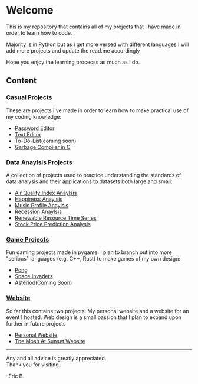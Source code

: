 # Welcome
This is my repository that contains all of my projects that I have made in order to learn how to code.

Majority is in Python but as I get more versed with different languages I will add more projects and update the read.me accordingly

Hope you enjoy the learning procecss as much as I do.

## Content
### [Casual Projects](https://github.com/Beep2049/Learning-V.2/tree/main/Casual%20Projects)

These are projects i've made in order to learn how to make practical use of my coding knowledge:

- [Password Editor](https://github.com/Beep2049/Learning-V.2/tree/main/Casual%20Projects/Password%20Generator)
- [Text Editor](https://github.com/Beep2049/Learning-V.2/tree/main/Casual%20Projects/Text%20Editor)
- To-Do-List(coming soon)
- [Garbage Compiler in C](https://github.com/Beep2049/Learning-V.2/tree/main/Casual%20Projects/Garbage%20Compiler%20in%20C)

### [Data Anaylsis Projects](https://github.com/Beep2049/Learning-V.2/tree/main/Data%20Analysis%20Projects)

A collection of projects used to practice understanding the standards of data analysis and their applications to datasets both large and small:

- [Air Quality Index Anaylsis](https://github.com/Beep2049/Learning-V.2/tree/main/Data%20Analysis%20Projects/Air%20Quality%20Index%20Analysis)
- [Happiness Anaylsis](https://github.com/Beep2049/Learning-V.2/tree/main/Data%20Analysis%20Projects/Happiness%20Analysis)
- [Music Profile Anaylsis](https://github.com/Beep2049/Learning-V.2/tree/main/Data%20Analysis%20Projects/Music%20Profile%20Analysis)
- [Recession Anaylsis](https://github.com/Beep2049/Learning-V.2/tree/main/Data%20Analysis%20Projects/Recession%20Anaylsis)
- [Renewable Resource Time Series](https://github.com/Beep2049/Learning-V.2/tree/main/Data%20Analysis%20Projects/Renewable%20Resource%20Time%20Series)
- [Stock Price Prediction Analysis](https://github.com/Beep2049/Learning-V.2/tree/main/Data%20Analysis%20Projects/Stock%20Price%20Prediction%20Analysis)


### [Game Projects](https://github.com/Beep2049/Learning-V.2/tree/main/Data%20Analysis%20Projects)

Fun gaming projects made in pygame. I plan to branch out into more "serious" languages (e.g. C++, Rust) to make games of my own design:

- [Pong](https://github.com/Beep2049/Learning-V.2/tree/main/Game%20Projects/Pong)
- [Space Invaders](https://github.com/Beep2049/Learning-V.2/tree/main/Game%20Projects/Space%20Invaders)
- Asteriod(Coming Soon)

### [Website](https://github.com/Beep2049/Learning-V.2/tree/main/Website%20Projects)

So far this contains two projects: My personal website and a website for an event I hosted. Web design is a small passion that I plan to expand upon further in future projects

- [Personal Website](https://github.com/Beep2049/Learning-V.2/tree/main/Website%20Projects/personal_website)
- [The Mosh At Sunset Website](https://github.com/Beep2049/Learning-V.2/tree/main/Website%20Projects/the_mosh_at_sunset_website)


---
Any and all advice is greatly appreciated. 
<br>
Thank you for visiting.

-Eric B.
